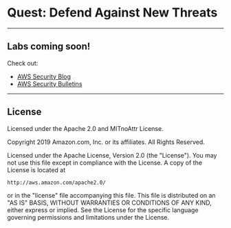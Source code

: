 ﻿# Quest: Defend Against New Threats

***

## Labs coming soon!

Check out:

* [AWS Security Blog](https://aws.amazon.com/blogs/security/)
* [AWS Security Bulletins](https://aws.amazon.com/security/security-bulletins/)
***

## License
Licensed under the Apache 2.0 and MITnoAttr License. 

Copyright 2019 Amazon.com, Inc. or its affiliates. All Rights Reserved.

Licensed under the Apache License, Version 2.0 (the "License"). You may not use this file except in compliance with the License. A copy of the License is located at

    http://aws.amazon.com/apache2.0/

or in the "license" file accompanying this file. This file is distributed on an "AS IS" BASIS, WITHOUT WARRANTIES OR CONDITIONS OF ANY KIND, either express or implied. See the License for the specific language governing permissions and limitations under the License.
